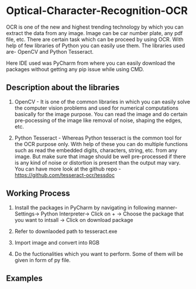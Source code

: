 # Optical-Character-Recognition-OCR

OCR is one of the new and highest trending technology by which you can extract the data from any image. Image can be car number plate, any pdf file, etc. There are certain task which can be proceed by using OCR. With help of few libraries of Python you can easily use them. The libraries used are- OpenCV and Python Tesseract.

Here IDE used was PyCharm from where you can easily download the packages without getting any pip issue while using CMD. 

## Description about the libraries

1. OpenCV - 
It is one of the common libraries in which you can easily solve the computer vision problems and used for numerical computations basically for the image purpose. You can read the image and do certain pre-pocessing of the image like removal of noise, shaping the edges, etc.

2. Python Tesseract - 
Whereas Python tesseract is the common tool for the OCR purpose only. With help of these you can do multiple functions such as read the embedded digits, characters, string, etc. from any image. But make sure that image should be well pre-processed if there is any kind of noise or distortion is present than the output may vary. You can have more look at the github repo - https://github.com/tesseract-ocr/tessdoc

## Working Process 

1. Install the packages in PyCharm by navigating in following manner-
Settings-> Python Interpreter-> Click on + -> Choose the package that you want to intsall -> Click on download package

2. Refer to downlaoded path to tesseract.exe 

3. Import image and convert into RGB

4. Do the fuctionalities which you want to perform. Some of them will be given in form of py file.

## Examples 

<img src = "">
